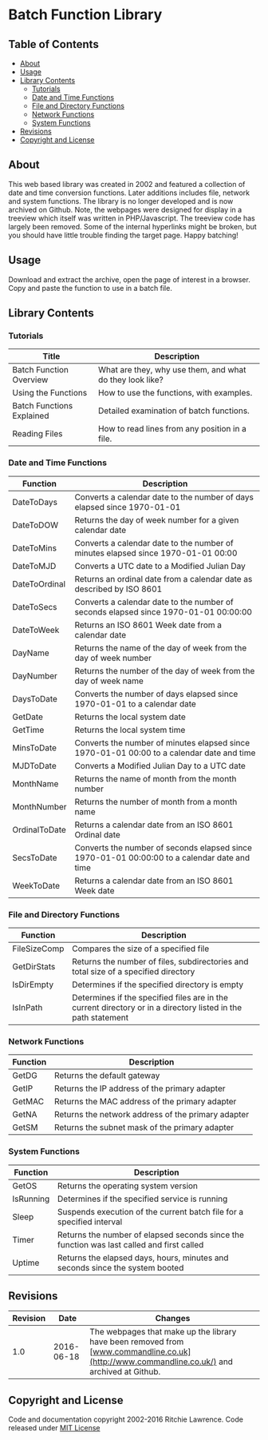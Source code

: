 # Batch Function Library

## Table of Contents

* [About](#about)
* [Usage](#usage)
* [Library Contents](#library-contents)
  - [Tutorials](#tutorials)
  - [Date and Time Functions](#date-and-time-functions)
  - [File and Directory Functions](#file-and-directory-functions)
  - [Network Functions](#network-functions)
  - [System Functions](#system-functions)
* [Revisions](#revisions)
* [Copyright and License](#copyright-and-license)

## About<a name="about"></a>

This web based library was created in 2002 and featured a collection of date and time conversion functions. Later additions includes file, network and system functions. The library is no longer developed and is now archived on Github. Note, the webpages were designed for display in a treeview which itself was written in PHP/Javascript. The treeview code has largely been removed. Some of the internal hyperlinks might be broken, but you should have little trouble finding the target page. Happy batching!

## Usage<a name="usage"></a>

Download and extract the archive, open the page of interest in a browser. Copy and paste the function to use in a batch file.

## Library Contents<a name="library-contents"></a>

### Tutorials<a name="tutorials"></a>

Title | Description
---|---
Batch Function Overview | What are they, why use them, and what do they look like?
Using the Functions | How to use the functions, with examples.
Batch Functions Explained | Detailed examination of batch functions.
Reading Files | How to read lines from any position in a file.

### Date and Time Functions<a name="date-and-time-functions"></a>

Function | Description
---|---
DateToDays | Converts a calendar date to the number of days elapsed since 1970-01-01
DateToDOW | Returns the day of week number for a given calendar date
DateToMins | Converts a calendar date to the number of minutes elapsed since 1970-01-01 00:00
DateToMJD | Converts a UTC date to a Modified Julian Day
DateToOrdinal | Returns an ordinal date from a calendar date as described by ISO 8601
DateToSecs | Converts a calendar date to the number of seconds elapsed since 1970-01-01 00:00:00
DateToWeek | Returns an ISO 8601 Week date from a calendar date
DayName | Returns the name of the day of week from the day of week number
DayNumber | Returns the number of the day of week from the day of week name
DaysToDate | Converts the number of days elapsed since 1970-01-01 to a calendar date
GetDate | Returns the local system date
GetTime | Returns the local system time
MinsToDate | Converts the number of minutes elapsed since 1970-01-01 00:00 to a calendar date and time
MJDToDate | Converts a Modified Julian Day to a UTC date
MonthName | Returns the name of month from the month number
MonthNumber | Returns the number of month from a month name
OrdinalToDate | Returns a calendar date from an ISO 8601 Ordinal date
SecsToDate | Converts the number of seconds elapsed since 1970-01-01 00:00:00 to a calendar date and time
WeekToDate | Returns a calendar date from an ISO 8601 Week date

### File and Directory Functions<a name="file-and-directory-functions"></a>

Function | Description
---|---
FileSizeComp | Compares the size of a specified file
GetDirStats | Returns the number of files, subdirectories and total size of a specified directory
IsDirEmpty | Determines if the specified directory is empty
IsInPath | Determines if the specified files are in the current directory or in a directory listed in the path statement

### Network Functions<a name="network-functions"></a>

Function | Description
---|---
GetDG | Returns the default gateway
GetIP | Returns the IP address of the primary adapter
GetMAC | Returns the MAC address of the primary adapter
GetNA | Returns the network address of the primary adapter
GetSM | Returns the subnet mask of the primary adapter

### System Functions<a name="system-functions"></a>

Function | Description
---|---
GetOS | Returns the operating system version
IsRunning | Determines if the specified service is running
Sleep | Suspends execution of the current batch file for a specified interval
Timer | Returns the number of elapsed seconds since the function was last called and first called
Uptime | Returns the elapsed days, hours, minutes and seconds since the system booted

## Revisions<a name="revisions"></a>

Revision | Date | Changes
---|---|---
1.0 | 2016-06-18 | The webpages that make up the library have been removed from [www.commandline.co.uk](http://www.commandline.co.uk/) and archived at Github.

## Copyright and License<a name="copyright-and-license"></a>

Code and documentation copyright 2002-2016 Ritchie Lawrence. Code released under [MIT License](https://github.com/ritchielawrence/mtee/blob/master/LICENSE.txt)
